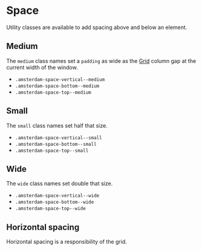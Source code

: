 # Space

Utility classes are available to add spacing above and below an element.

## Medium

The `medium` class names set a `padding` as wide as the [Grid](?path=/docs/react_layout-grid--docs) column gap at the current width of the window.

- `.amsterdam-space-vertical--medium`
- `.amsterdam-space-bottom--medium`
- `.amsterdam-space-top--medium`

## Small

The `small` class names set half that size.

- `.amsterdam-space-vertical--small`
- `.amsterdam-space-bottom--small`
- `.amsterdam-space-top--small`

## Wide

The `wide` class names set double that size.

- `.amsterdam-space-vertical--wide`
- `.amsterdam-space-bottom--wide`
- `.amsterdam-space-top--wide`

## Horizontal spacing

Horizontal spacing is a responsibility of the grid.
